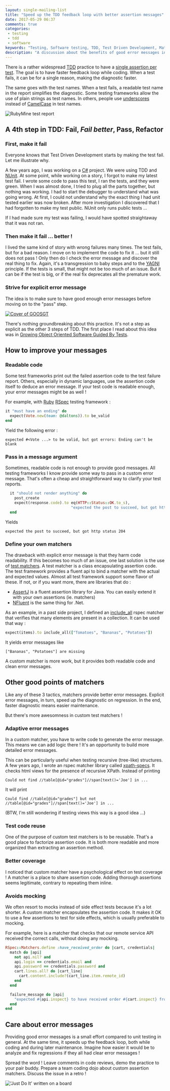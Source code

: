 ```yaml
---
layout: single-mailing-list
title: "Speed up the TDD feedback loop with better assertion messages"
date: 2017-05-29 06:37
comments: true
categories:
 - testing
 - tdd
 - software
keywords: "Testing, Software testing, TDD, Test Driven Development, Matchers, Test Matchers, Error Messages, Test error messages"
description: "A discussion about the benefits of good error messages in software tests, and details about how to do that with custom test matchers."
---
```

There is a rather widespread [TDD](https://en.wikipedia.org/wiki/Test-driven_development) practice to have a [single assertion per test](https://softwareengineering.stackexchange.com/questions/7823/is-it-ok-to-have-multiple-asserts-in-a-single-unit-test). The goal is to have faster feedback loop while coding. When a test fails, it can be for a single reason, making the diagnostic faster.

The same goes with the test names. When a test fails, a readable test name in the report simplifies the diagnostic. Some testing frameworks allow the use of plain strings as test names. In others, people use [underscores](https://en.wikipedia.org/wiki/Naming_convention_(programming)#Multiple-word_identifiers) instead of [CamelCase](https://en.wikipedia.org/wiki/Camel_case) in test names.

![RubyMine test report]({{site.url}}{{site.baseurl}}/imgs/2017-05-29-speed-up-the-tdd-feedback-loop-with-better-assertion-messages/rubymine.jpg)

## A 4th step in TDD: Fail, *Fail better*, Pass, Refactor

### First, make it fail

Everyone knows that Test Driven Development starts by making the test fail. Let me illustrate why.

A few years ago, I was working on a [C#](https://en.wikipedia.org/wiki/C_Sharp_%28programming_language%29) project. We were using TDD and [NUnit](https://github.com/nunit/nunit). At some point, while working on a story, I forgot to make my latest test fail. I wrote some code to pass this test, I ran the tests, and they were green. When I was almost done, I tried to plug all the parts together, but nothing was working. I had to start the debugger to understand what was going wrong. At first, I could not understand why the exact thing I had unit tested earlier was now broken. After more investigation I discovered that I had forgotten to make my test public. NUnit only runs public tests ...

If I had made sure my test was failing, I would have spotted straightaway that it was not ran.

### Then make it fail ... better !

I lived the same kind of story with wrong failures many times. The test fails, but for a bad reason. I move on to implement the code to fix it ... but it still does not pass ! Only then do I check the error message and discover the real thing to fix. Again, it's a transgression to baby steps and to the [YAGNI](https://en.wikipedia.org/wiki/You_aren%27t_gonna_need_it) principle. If the tests is small, that might not be too much of an issue. But it can be if the test is big, or if the real fix deprecates all the premature work.

### Strive for explicit error message

The idea is to make sure to have good enough error messages before moving on to the "pass" step.

[![Cover of GOOSGT]({{site.url}}{{site.baseurl}}/imgs/2017-05-29-speed-up-the-tdd-feedback-loop-with-better-assertion-messages/growing.jpg)](https://www.amazon.com/Growing-Object-Oriented-Software-Guided-Tests/dp/0321503627/ref=sr_1_1?tag=pbourgau-20&amp;s=books&ie=UTF8&qid=1495080583&sr=1-1&keywords=growing+object-oriented+software+guided+by+tests)

There's nothing groundbreaking about this practice. It's not a step as explicit as the other 3 steps of TDD. The first place I read about this idea was in [Growing Object Oriented Software Guided By Tests](https://www.amazon.com/Growing-Object-Oriented-Software-Guided-Tests/dp/0321503627/ref=sr_1_1?tag=pbourgau-20&amp;s=books&ie=UTF8&qid=1495080583&sr=1-1&keywords=growing+object-oriented+software+guided+by+tests).

## How to improve your messages

### Readable code

Some test frameworks print out the failed assertion code to the test failure report. Others, especially in dynamic languages, use the assertion code itself to deduce an error message. If your test code is readable enough, your error messages might be as well ! 

For example, with [Ruby](https://www.ruby-lang.org) [RSpec](http://rspec.info/) testing framework :

```ruby
it "must have an ending" do
  expect(Vote.new(team: @daltons)).to be_valid
end
```

Yield the following error :

```
expected #<Vote ...> to be valid, but got errors: Ending can't be blank

```

### Pass in a message argument

Sometimes, readable code is not enough to provide good messages. All testing frameworks I know provide some way to pass in a custom error message. That's often a cheap and straightforward way to clarify your test reports.

```ruby
  it "should not render anything" do
    post_create
    expect(response.code).to eq(HTTP::Status::OK.to_s),
                             "expected the post to succeed, but got http status #{response.code}"
  end
```

Yields

```
expected the post to succeed, but got http status 204
```

### Define your own matchers

The drawback with explicit error message is that they harm code readability. If this becomes too much of an issue, one last solution is the use of [test matchers](https://objectpartners.com/2013/09/18/the-benefits-of-using-assertthat-over-other-assert-methods-in-unit-tests/). A test matcher is a class encapsulating assertion code. The test framework provides a fluent api to bind a matcher with the actual and expected values. Almost all test framework support some flavor of these. If not, or if you want more, there are libraries that do :

* [AssertJ](http://joel-costigliola.github.io/assertj/index.html) is a fluent assertion library for Java. You can easily extend it with your own assertions (ie. matchers)
* [NFluent](http://n-fluent.net/) is the same thing for .Net.

As an example, in a past side project, I defined an [include_all](https://github.com/philou/mes-courses/blob/master/spec/support/include_all_matcher.rb) rspec matcher that verifies that many elements are present in a collection. It can be used that way :

```ruby
expect(items).to include_all(["Tomatoes", "Bananas", "Potatoes"])
```

It yields error messages like

```
["Bananas", "Potatoes"] are missing
```

A custom matcher is more work, but it provides both readable code and clean error messages.

## Other good points of matchers

Like any of these 3 tactics, matchers provide better error messages. Explicit error messages, in turn, speed up the diagnostic on regression. In the end, faster diagnostic means easier maintenance.

But there's more awesomness in custom test matchers !

### Adaptive error messages

In a custom matcher, you have to write code to generate the error message. This means we can add logic there ! It's an opportunity to build more detailed error messages.

This can be particularly useful when testing recursive (tree-like) structures. A few years ago, I wrote an rspec matcher library called [xpath-specs](https://github.com/philou/xpath-specs). It checks html views for the presence of recursive XPath. Instead of printing

```
Could not find //table[@id="grades"]//span[text()='Joe'] in ...
```

It will print

```
Could find //table[@id="grades"] but not //table[@id="grades"]//span[text()='Joe'] in ...
```

(BTW, I'm still wondering if testing views this way is a good idea ...)

### Test code reuse

One of the purpose of custom test matchers is to be reusable. That's a good place to factorize assertion code. It is both more readable and more organized than extracting an assertion method.

### Better coverage

I noticed that custom matcher have a psychological effect on test coverage ! A matcher is a place to share assertion code. Adding thorough assertions seems legitimate, contrary to repeating them inline. 

### Avoids mocking

We often resort to mocks instead of side effect tests because it's a lot shorter. A custom matcher encapsulates the assertion code. It makes it OK to use a few assertions to test for side effects, which is usually preferable to mocking.

For example, here is a matcher that checks that our remote service API received the correct calls, without doing any mocking. 

```ruby
RSpec::Matchers.define :have_received_order do |cart, credentials|
  match do |api|
    not api.nil? and
    api.login == credentials.email and
    api.password == credentials.password and
    cart.lines.all? do |cart_line|
      cart.content.include?(cart_line.item.remote_id)
    end
  end

  failure_message do |api|
    "expected #{api.inspect} to have received order #{cart.inspect} from #{credentials}"
  end
end
```


## Care about error messages

Providing good error messages is a small effort compared to unit testing in general. At the same time, it speeds up the feedback loop, both while coding and during later maintenance. Imagine how easier it would be to analyze and fix regressions if they all had clear error messages !

Spread the word ! Leave comments in code reviews, demo the practice to your pair buddy. Prepare a team coding dojo about custom assertion matchers. Discuss the issue in a retro !

!['Just Do It' written on a board]({{site.url}}{{site.baseurl}}/imgs/2017-05-29-speed-up-the-tdd-feedback-loop-with-better-assertion-messages/just-do-it.jpg)
